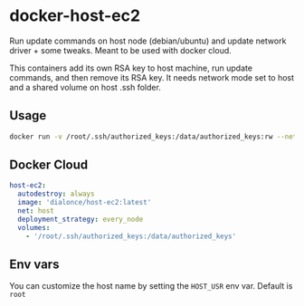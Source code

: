 # docker-host-ec2
Run update commands on host node (debian/ubuntu) and update network driver + some tweaks. Meant to be used with docker cloud.

This containers add its own RSA key to host machine, run update commands, and then remove its RSA key.
It needs network mode set to host and a shared volume on host .ssh folder.

## Usage

```bash
docker run -v /root/.ssh/authorized_keys:/data/authorized_keys:rw --net=host dialonce/host-update:latest
```

## Docker Cloud

```yml
host-ec2:
  autodestroy: always
  image: 'dialonce/host-ec2:latest'
  net: host
  deployment_strategy: every_node
  volumes:
    - '/root/.ssh/authorized_keys:/data/authorized_keys'
```

## Env vars

You can customize the host name by setting the `HOST_USR` env var. Default is `root`
